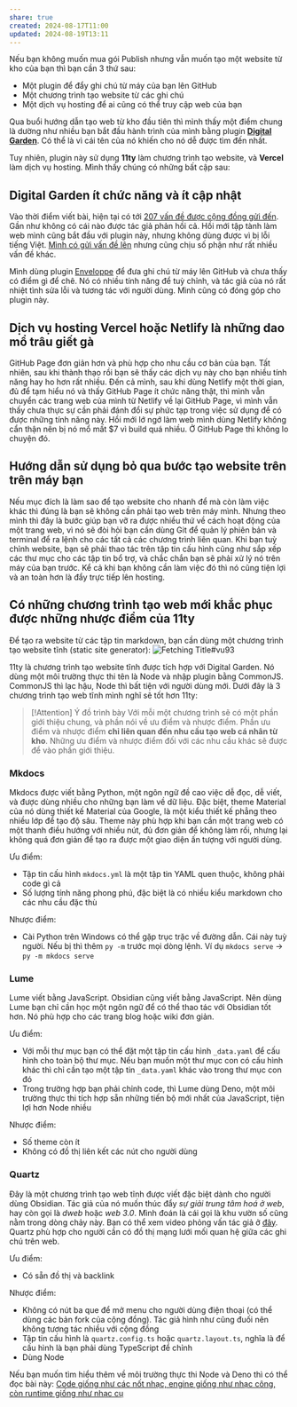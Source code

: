 ```yaml
---
share: true
created: 2024-08-17T11:00
updated: 2024-08-19T13:11
---
```

Nếu bạn không muốn mua gói Publish nhưng vẫn muốn tạo một website từ kho của bạn thì bạn cần 3 thứ sau:
- Một plugin để đẩy ghi chú từ máy của bạn lên GitHub
- Một chương trình tạo website từ các ghi chú
- Một dịch vụ hosting để ai cũng có thể truy cập web của bạn

Qua buổi hướng dẫn tạo web từ kho đầu tiên thì mình thấy một điểm chung là dường như nhiều bạn bắt đầu hành trình của mình bằng plugin **[Digital Garden](https://github.com/oleeskild/obsidian-digital-garden "oleeskild/obsidian-digital-garden")**. Có thể là vì cái tên của nó khiến cho nó dễ được tìm đến nhất. 

Tuy nhiên, plugin này sử dụng **11ty** làm chương trình tạo website, và **Vercel** làm dịch vụ hosting. Mình thấy chúng có những bất cập sau:

## Digital Garden ít chức năng và ít cập nhật
Vào thời điểm viết bài, hiện tại có tới [207 vấn đề được cộng đồng gửi đến](https://github.com/oleeskild/obsidian-digital-garden/issues "Issues · oleeskild/obsidian-digital-garden"). Gần như không có cái nào được tác giả phản hồi cả. Hồi mới tập tành làm web mình cũng bắt đầu với plugin này, nhưng không dùng được vì bị lỗi tiếng Việt. [Mình có gửi vấn đề lên](https://github.com/oleeskild/obsidian-digital-garden/issues/292 "Why are there so much 404 error? · Issue #292 · oleeskild/obsidian-digital-garden") nhưng cũng chịu số phận như rất nhiều vấn đề khác. 

Mình dùng plugin [Enveloppe](https://enveloppe.github.io/) để đưa ghi chú từ máy lên GitHub và chưa thấy có điểm gì để chê. Nó có nhiều tính năng để tuỳ chỉnh, và tác giả của nó rất nhiệt tình sửa lỗi và tương tác với người dùng. Mình cũng có đóng góp cho plugin này. 

## Dịch vụ hosting Vercel hoặc Netlify là những dao mổ trâu giết gà
GitHub Page đơn giản hơn và phù hợp cho nhu cầu cơ bản của bạn. Tất nhiên, sau khi thành thạo rồi bạn sẽ thấy các dịch vụ này cho bạn nhiều tính năng hay ho hơn rất nhiều. Đến cả mình, sau khi dùng Netlify một thời gian, đủ để tạm hiểu nó và thấy GitHub Page ít chức năng thật, thì mình vẫn chuyển các trang web của mình từ Netlify về lại GitHub Page, vì mình vẫn thấy chưa thực sự cần phải đánh đổi sự phức tạp trong việc sử dụng để có được những tính năng này. Hồi mới lớ ngớ làm web mình dùng Netlify không cẩn thận nên bị nó mổ mất $7 vì build quá nhiều. Ở GitHub Page thì không lo chuyện đó.

## Hướng dẫn sử dụng bỏ qua bước tạo website trên trên máy bạn
Nếu mục đích là làm sao để tạo website cho nhanh để mà còn làm việc khác thì đúng là bạn sẽ không cần phải tạo web trên máy mình. Nhưng theo mình thì đây là bước giúp bạn vỡ ra được nhiều thứ về cách hoạt động của một trang web, vì nó sẽ đòi hỏi bạn cần dùng Git để quản lý phiên bản và terminal để ra lệnh cho các tất cả các chương trình liên quan. Khi bạn tuỳ chỉnh website, bạn sẽ phải thao tác trên tập tin cấu hình cũng như sắp xếp các thư mục cho các tập tin bổ trợ, và chắc chắn bạn sẽ phải xử lý nó trên máy của bạn trước. Kể cả khi bạn không cần làm việc đó thì nó cũng tiện lợi và an toàn hơn là đẩy trực tiếp lên hosting. 

## Có những chương trình tạo web mới khắc phục được những nhược điểm của 11ty
Để tạo ra website từ các tập tin markdown, bạn cần dùng một chương trình tạo website tĩnh (static site generator):
![Fetching Title#vu93](https://cdn-media-1.freecodecamp.org/images/0*CCMaHN9JpmvIFNdi)

11ty là chương trình tạo website tĩnh được tích hợp với Digital Garden. Nó dùng một môi trường thực thi tên là Node và nhập plugin bằng CommonJS. CommonJS thì lạc hậu, Node thì bất tiện với người dùng mới. Dưới đây là 3 chương trình tạo web tĩnh mình nghĩ sẽ tốt hơn 11ty:

> [!Attention] Ý đồ trình bày 
> Với mỗi một chương trình sẽ có một phần giới thiệu chung, và phần nói về ưu điểm và nhược điểm. Phần ưu điểm và nhược điểm **chỉ liên quan đến nhu cầu tạo web cá nhân từ kho**. Những ưu điểm và nhược điểm đối với các nhu cầu khác sẽ được để vào phần giới thiệu.

### Mkdocs
Mkdocs được viết bằng Python, một ngôn ngữ đề cao việc dễ đọc, dễ viết, và được dùng nhiều cho những bạn làm về dữ liệu. Đặc biệt, theme Material của nó dùng thiết kế Material của Google, là một kiểu thiết kế phẳng theo nhiều lớp để tạo độ sâu. Theme này phù hợp khi bạn cần một trang web có một thanh điều hướng với nhiều nút, đủ đơn giản để không làm rối, nhưng lại không quá đơn giản để tạo ra được một giao diện ấn tượng với người dùng. 

Ưu điểm:
- Tập tin cấu hình `mkdocs.yml` là một tập tin YAML quen thuộc, không phải code gì cả
- Số lượng tính năng phong phú, đặc biệt là có nhiều kiểu markdown cho các nhu cầu đặc thù

Nhược điểm:
- Cài Python trên Windows có thể gặp trục trặc về đường dẫn. Cái này tuỳ người. Nếu bị thì thêm `py -m` trước mọi dòng lệnh. Ví dụ `mkdocs serve` → `py -m mkdocs serve`

### Lume
Lume viết bằng JavaScript. Obsidian cũng viết bằng JavaScript. Nên dùng Lume bạn chỉ cần học một ngôn ngữ để có thể thao tác với Obsidian tốt hơn. Nó phù hợp cho các trang blog hoặc wiki đơn giản.

Ưu điểm:
- Với mỗi thư mục bạn có thể đặt một tập tin cấu hình `_data.yaml` để cấu hình cho toàn bộ thư mục. Nếu bạn muốn một thư mục con có cấu hình khác thì chỉ cần tạo một tập tin `_data.yaml` khác vào trong thư mục con đó
- Trong trường hợp bạn phải chỉnh code, thì Lume dùng Deno, một môi trường thực thi tích hợp sẵn những tiến bộ mới nhất của JavaScript, tiện lợi hơn Node nhiều

Nhược điểm:
- Số theme còn ít
- Không có đồ thị liên kết các nút cho người dùng

### Quartz
Đây là một chương trình tạo web tĩnh được viết đặc biệt dành cho người dùng Obsidian. Tác giả của nó muốn thúc đẩy *sự giải trung tâm hoá ở web*, hay còn gọi là *dweb* hoặc *web 3.0*. Mình đoán là cái gọi là khu vườn số cũng nằm trong dòng chảy này. Bạn có thể xem video phỏng vấn tác giả ở [đây](https://www.youtube.com/watch?v=YCvV7Izqggc). Quartz phù hợp cho người cần có đồ thị mạng lưới mối quan hệ giữa các ghi chú trên web.

Ưu điểm:
- Có sẵn đồ thị và backlink

Nhược điểm: 
- Không có nút ba que để mở menu cho người dùng điện thoại (có thể dùng các bản fork của cộng đồng). Tác giả hình như cũng đuối nên không tương tác nhiều với cộng đồng
- Tập tin cấu hình là `quartz.config.ts` hoặc `quartz.layout.ts`, nghĩa là để cấu hình là bạn phải dùng TypeScript để chỉnh
- Dùng Node

Nếu bạn muốn tìm hiểu thêm về môi trường thực thi Node và Deno thì có thể đọc bài này: [Code giống như các nốt nhạc, engine giống như nhạc công, còn runtime giống như nhạc cụ ](https://doi-thoai.deno.dev/We.48.1)